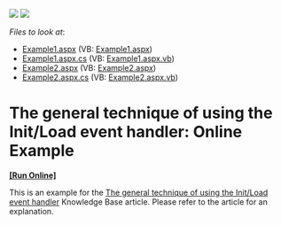 <!-- default badges list -->
[![](https://img.shields.io/badge/Open_in_DevExpress_Support_Center-FF7200?style=flat-square&logo=DevExpress&logoColor=white)](https://supportcenter.devexpress.com/ticket/details/E1809)
[![](https://img.shields.io/badge/📖_How_to_use_DevExpress_Examples-e9f6fc?style=flat-square)](https://docs.devexpress.com/GeneralInformation/403183)
<!-- default badges end -->
<!-- default file list -->
*Files to look at*:

* [Example1.aspx](./CS/WebSite/Example1.aspx) (VB: [Example1.aspx](./VB/WebSite/Example1.aspx))
* [Example1.aspx.cs](./CS/WebSite/Example1.aspx.cs) (VB: [Example1.aspx.vb](./VB/WebSite/Example1.aspx.vb))
* [Example2.aspx](./CS/WebSite/Example2.aspx) (VB: [Example2.aspx](./VB/WebSite/Example2.aspx))
* [Example2.aspx.cs](./CS/WebSite/Example2.aspx.cs) (VB: [Example2.aspx.vb](./VB/WebSite/Example2.aspx.vb))
<!-- default file list end -->
# The general technique of using the Init/Load event handler: Online Example
<!-- run online -->
**[[Run Online]](https://codecentral.devexpress.com/e1809/)**
<!-- run online end -->


<p>This is an example for the <a href="https://www.devexpress.com/Support/Center/p/K18282">The general technique of using the Init/Load event handler</a> Knowledge Base article. Please refer to the article for an explanation.</p>

<br/>


